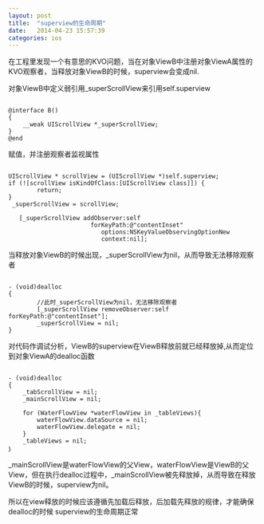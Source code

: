 ```yaml
---
layout: post
title:  "superview的生命周期"
date:   2014-04-23 15:57:39
categories: ios
---
```


在工程里发现一个有意思的KVO问题，当在对象ViewB中注册对象ViewA属性的KVO观察者，当释放对象ViewB的时候，superview会变成nil.

对象ViewB中定义弱引用_superScrollView来引用self.superview
<pre><code>
@interface B()
{
    __weak UIScrollView *_superScrollView;
}
@end
</code></pre>

赋值，并注册观察者监视属性
<pre><code>
UIScrollView * scrollView = (UIScrollView *)self.superview;
if (![scrollView isKindOfClass:[UIScrollView class]]) {
        return;
}
 _superScrollView = scrollView;
 
   [_superScrollView addObserver:self
                       forKeyPath:@"contentInset"
                          options:NSKeyValueObservingOptionNew
                          context:nil];
</code></pre>

当释放对象ViewB的时候出现，_superScrollView为nil，从而导致无法移除观察者
<pre><code>
- (void)dealloc
{
		//此时_superScrollView为nil，无法移除观察者
        [_superScrollView removeObserver:self forKeyPath:@"contentInset"];
        _superScrollView = nil;
}
</code></pre>

对代码作调试分析，ViewB的superview在ViewB释放前就已经释放掉,从而定位到对象ViewA的dealloc函数

<pre><code>
- (void)dealloc
{
    _tabScrollView = nil;
    _mainScrollView = nil;
    
    for (WaterFlowView *waterFlowView in _tableViews){
        waterFlowView.dataSource = nil;
        waterFlowView.delegate = nil;
    }
    _tableViews = nil;
｝
</code></pre>

_mainScrollView是waterFlowView的父View，waterFlowView是ViewB的父View，但在执行dealloc过程中，_mainScrollView被先释放掉，从而导致在释放ViewB的时候，superview为nil。

所以在view释放的时候应该遵循先加载后释放，后加载先释放的规律，才能确保dealloc的时候 superview的生命周期正常
